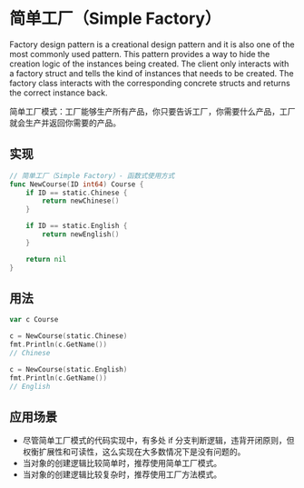 # 简单工厂（Simple Factory）
Factory design pattern is a creational design pattern and it is also one of the most commonly used pattern. This pattern provides a way to hide the creation logic of the instances being created.
The client only interacts with a factory struct and tells the kind of instances that needs to be created. The factory class interacts with the corresponding concrete structs and returns the correct instance back.

简单工厂模式：工厂能够生产所有产品，你只要告诉工厂，你需要什么产品，工厂就会生产并返回你需要的产品。

## 实现

```go
// 简单工厂（Simple Factory）- 函数式使用方式
func NewCourse(ID int64) Course {
	if ID == static.Chinese {
		return newChinese()
	}

	if ID == static.English {
		return newEnglish() 
	}

	return nil
}
```

## 用法

```go
var c Course

c = NewCourse(static.Chinese)
fmt.Println(c.GetName())
// Chinese

c = NewCourse(static.English)
fmt.Println(c.GetName())
// English
```

## 应用场景
- 尽管简单工厂模式的代码实现中，有多处 if 分支判断逻辑，违背开闭原则，但权衡扩展性和可读性，这么实现在大多数情况下是没有问题的。
- 当对象的创建逻辑比较简单时，推荐使用简单工厂模式。
- 当对象的创建逻辑比较复杂时，推荐使用工厂方法模式。

